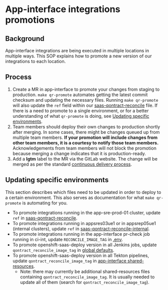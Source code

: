 # App-interface integrations promotions

## Background

App-interface integrations are being executed in multiple locations in multiple ways.  This SOP explains how to promote a new version of our integrations to each location.

## Process

1. Create a MR in app-interface to promote your changes from staging to
   production. `make qr-promote` automates getting the latest commit 
   checksum and updating the necessary files. Running `make qr-promote` will also update the `ref` field within our [saas-qontract-reconcile](https://gitlab.cee.redhat.com/service/app-interface/-/blob/master/data/services/app-interface/cicd/ci-ext/saas-qontract-reconcile.yaml) file.  If there is a need to promote to
   a single environment, or for a better understanding of what `qr-promote` is 
   doing, see [Updating specific environments](#updating-specific-environments).
2. Team members should deploy their own changes to production shortly after 
   merging. In some cases, there might be changes queued up from multiple team 
   members. **If your promotion will include changes from other team 
   members, it is a courtesy to notify those team members.** Acknowledgements
   from team members will not block the promotion because merging a change 
   indicates that it is production-ready.
3. Add a **lgtm** label to the MR via the GitLab website. The change will 
   be merged as per the standard 
   [continuous delivery process](https://gitlab.cee.redhat.com/service/app-interface/-/blob/master/docs/app-sre/continuous-delivery-in-app-interface.md).

## Updating specific environments

This section describes which files need to be updated in order to deploy to 
a certain environment. This also serves as documentation for what 
`make qr-promote` is automating for you.

* To promote integrations running in the app-sre-prod-01 cluster, update `ref` in [saas-qontract-reconcile](https://gitlab.cee.redhat.com/service/app-interface/-/blob/master/data/services/app-interface/cicd/ci-ext/saas-qontract-reconcile.yaml).
* To promote integrations running in appsres03ue1 or in appsrep05ue1 (internal clusters), update `ref` in [saas-qontract-reconcile-internal](data/services/app-interface/cicd/ci-int/saas-qontract-reconcile-int.yaml).
* To promote integrations running in the app-interface pr-check job running in ci-int, update `RECONCILE_IMAGE_TAG` in [.env](/.env).
* To promote openshift-saas-deploy version in all Jenkins jobs, update `qontract_reconcile_image_tag` in [global defaults](/resources/jenkins/global/defaults.yaml).
* To promote openshift-saas-deploy version in all Tekton pipelines, update `qontract_reconcile_image_tag` in [app-interface shared-resources](/data/services/app-interface/shared-resources).
    * Note: there may currently be additional shared-resources files containing `qontract_reconcile_image_tag`. It is usually needed to update all of them (search for `qontract_reconcile_image_tag`).
